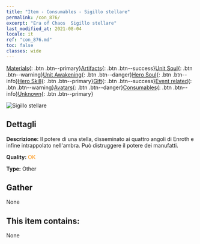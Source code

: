 ```yaml
---
title: "Item - Consumables - Sigillo stellare"
permalink: /con_876/
excerpt: "Era of Chaos  Sigillo stellare"
last_modified_at: 2021-08-04
locale: it
ref: "con_876.md"
toc: false
classes: wide
---
```

 [Materials](/ItemsIT/){: .btn .btn--primary}[Artifacts](/ItemsIT/Artifacts/){: .btn .btn--success}[Unit Soul](/ItemsIT/UnitSoul/){: .btn .btn--warning}[Unit Awakening](/ItemsIT/UnitAwakening/){: .btn .btn--danger}[Hero Soul](/ItemsIT/HeroSoul/){: .btn .btn--info}[Hero Skill](/ItemsIT/HeroSkill/){: .btn .btn--primary}[Gift](/ItemsIT/Gift/){: .btn .btn--success}[Event related](/ItemsIT/Events/){: .btn .btn--warning}[Avatars](/ItemsIT/Avatars/){: .btn .btn--danger}[Consumables](/ItemsIT/Consumables/){: .btn .btn--info}[Unknown](/ItemsIT/Unknown/){: .btn .btn--primary}

 ![Sigillo stellare](/images/t/i_69.png)

## Dettagli
 **Descrizione:** Il potere di una stella, disseminato ai quattro angoli di Enroth e infine intrappolato nell'ambra. Può distruggere il potere dei manufatti.

 **Quality:** <span style="color: #FF8C00">OK</span>

 **Type:** Other

## Gather

  None

## This item contains:

  None

